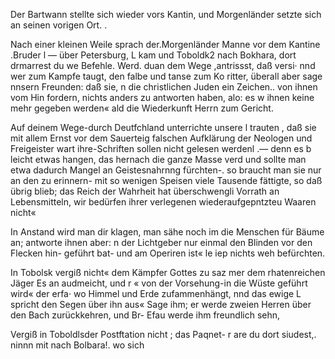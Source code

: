 Der Bartwann stellte sich wieder vors Kantin, und
Morgenländer setzte sich an seinen vorigen Ort. .

Nach einer kleinen Weile sprach der.Morgenländer
Manne vor dem Kantine .Bruder l — über Petersburg, L
kam und Toboldk2 nach Bokhara, dort drmarrest du we
Befehle. Werd. duan dem Wege ,antrissst, daß versi·
nnd wer zum Kampfe taugt, den falbe und tanse zum Ko
ritter, überall aber sage nnsern Freunden: daß sie, n
die christlichen Juden ein Zeichen.. von ihnen vom Hin
fordern, nichts anders zu antworten haben, alo: es w
ihnen keine mehr gegeben werden« ald die Wiederkunft
Herrn zum Gericht.

Auf deinem Wege-durch Deutfchland unterrichte unsere l
trauten , daß sie mit allem Ernst vor dem Sauerteig
falschen Aufklärung der Neologen und Freigeister wart
ihre-Schriften sollen nicht gelesen werdenl .— denn es b
leicht etwas hangen, das hernach die ganze Masse verd
und sollte man etwa dadurch Mangel an Geistesnahrnng
fürchten-. so braucht man sie nur an den zu erinnern-
mit so wenigen Speisen viele Tausende fättigte, so daß
übrig blieb; das Reich der Wahrheit hat überschwengli
Vorrath an Lebensmitteln, wir bedürfen ihrer verlegenen
wiederaufgepntzteu Waaren nicht«

In Anstand wird man dir klagen, man sähe noch im
die Menschen für Bäume an; antworte ihnen aber: n
der Lichtgeber nur einmal den Blinden vor den Flecken hin-
geführt bat- und am Operiren ist« le iep nichts weh
befürchten.

In Tobolsk vergiß nicht« dem Kämpfer Gottes zu saz
mer dem rhatenreichen Jäger Es an audmeicht, und r
« von der Vorsehung-in die Wüste geführt wird« der erfa·
wo Himmel und Erde zufammenhängt, nnd das ewige L
spricht den Segen über ihn aus« Sage ihm; er werde
zweien Herren über den Bach zurückkehren, und Br-
Efau werde ihm freundlich sehn,

Vergiß in Toboldlsder Postftation nicht ; das Paqnet- r
are du dort siudest,. ninnn mit nach Bolbara!. wo sich

